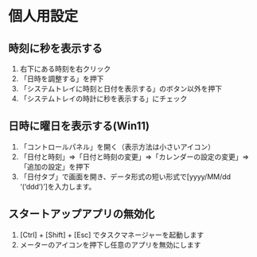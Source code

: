 # 個人用設定

## 時刻に秒を表示する

1. 右下にある時刻を右クリック
2. 「日時を調整する」を押下
3. 「システムトレイに時刻と日付を表示する」のボタン以外を押下
4. 「システムトレイの時計に秒を表示する」にチェック

## 日時に曜日を表示する(Win11)

1. 「コントロールパネル」を開く（表示方法は小さいアイコン）
2. 「日付と時刻」⇒「日付と時刻の変更」⇒「カレンダーの設定の変更」⇒「追加の設定」を押下
3. 「日付タブ」で画面を開き、データ形式の短い形式で[yyyy/MM/dd ‘(‘ddd’)’]を入力します。

## スタートアップアプリの無効化

1. [Ctrl] + [Shift] + [Esc] でタスクマネージャーを起動します
2. メーターのアイコンを押下し任意のアプリを無効にします
